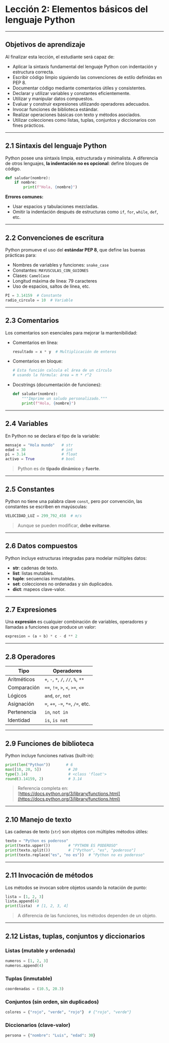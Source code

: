 # **Lección 2: Elementos básicos del lenguaje Python**

---

## **Objetivos de aprendizaje**

Al finalizar esta lección, el estudiante será capaz de:

* Aplicar la sintaxis fundamental del lenguaje Python con indentación y estructura correcta.
* Escribir código limpio siguiendo las convenciones de estilo definidas en PEP 8.
* Documentar código mediante comentarios útiles y consistentes.
* Declarar y utilizar variables y constantes eficientemente.
* Utilizar y manipular datos compuestos.
* Evaluar y construir expresiones utilizando operadores adecuados.
* Invocar funciones de biblioteca estándar.
* Realizar operaciones básicas con texto y métodos asociados.
* Utilizar colecciones como listas, tuplas, conjuntos y diccionarios con fines prácticos.

---

## **2.1 Sintaxis del lenguaje Python**

Python posee una sintaxis limpia, estructurada y minimalista. A diferencia de otros lenguajes, **la indentación no es opcional**: define bloques de código.

```python
def saludar(nombre):
    if nombre:
        print(f"Hola, {nombre}")
```

**Errores comunes:**

* Usar espacios y tabulaciones mezcladas.
* Omitir la indentación después de estructuras como `if`, `for`, `while`, `def`, etc.

---

## **2.2 Convenciones de escritura**

Python promueve el uso del **estándar PEP 8**, que define las buenas prácticas para:

* Nombres de variables y funciones: `snake_case`
* Constantes: `MAYUSCULAS_CON_GUIONES`
* Clases: `CamelCase`
* Longitud máxima de línea: 79 caracteres
* Uso de espacios, saltos de línea, etc.

```python
PI = 3.14159  # Constante
radio_circulo = 10  # Variable
```

---

## **2.3 Comentarios**

Los comentarios son esenciales para mejorar la mantenibilidad:

* Comentarios en línea:

  ```python
  resultado = x * y  # Multiplicación de enteros
  ```

* Comentarios en bloque:

  ```python
  # Esta función calcula el área de un círculo
  # usando la fórmula: área = π * r^2
  ```

* Docstrings (documentación de funciones):

  ```python
  def saludar(nombre):
      """Imprime un saludo personalizado."""
      print(f"Hola, {nombre}")
  ```

---

## **2.4 Variables**

En Python no se declara el tipo de la variable:

```python
mensaje = "Hola mundo"   # str
edad = 30                # int
pi = 3.14                # float
activo = True            # bool
```

> Python es de **tipado dinámico** y **fuerte**.

---

## **2.5 Constantes**

Python no tiene una palabra clave `const`, pero por convención, las constantes se escriben en mayúsculas:

```python
VELOCIDAD_LUZ = 299_792_458  # m/s
```

> Aunque se pueden modificar, **debe evitarse**.

---

## **2.6 Datos compuestos**

Python incluye estructuras integradas para modelar múltiples datos:

* **str**: cadenas de texto.
* **list**: listas mutables.
* **tuple**: secuencias inmutables.
* **set**: colecciones no ordenadas y sin duplicados.
* **dict**: mapeos clave-valor.

---

## **2.7 Expresiones**

Una **expresión** es cualquier combinación de variables, operadores y llamadas a funciones que produce un valor:

```python
expresion = (a + b) * c - d ** 2
```

---

## **2.8 Operadores**

| Tipo        | Operadores                          |
| ----------- | ----------------------------------- |
| Aritméticos | `+`, `-`, `*`, `/`, `//`, `%`, `**` |
| Comparación | `==`, `!=`, `>`, `<`, `>=`, `<=`    |
| Lógicos     | `and`, `or`, `not`                  |
| Asignación  | `=`, `+=`, `-=`, `*=`, `/=`, etc.   |
| Pertenencia | `in`, `not in`                      |
| Identidad   | `is`, `is not`                      |

---

## **2.9 Funciones de biblioteca**

Python incluye funciones nativas (built-in):

```python
print(len("Python"))       # 6
max([10, 20, 5])            # 20
type(3.14)                  # <class 'float'>
round(3.14159, 2)           # 3.14
```

> Referencia completa en: [https://docs.python.org/3/library/functions.html](https://docs.python.org/3/library/functions.html)

---

## **2.10 Manejo de texto**

Las cadenas de texto (`str`) son objetos con múltiples métodos útiles:

```python
texto = "Python es poderoso"
print(texto.upper())        # "PYTHON ES PODEROSO"
print(texto.split())        # ["Python", "es", "poderoso"]
print(texto.replace("es", "no es"))  # "Python no es poderoso"
```

---

## **2.11 Invocación de métodos**

Los métodos se invocan sobre objetos usando la notación de punto:

```python
lista = [1, 2, 3]
lista.append(4)
print(lista)  # [1, 2, 3, 4]
```

> A diferencia de las funciones, los métodos dependen de un objeto.

---

## **2.12 Listas, tuplas, conjuntos y diccionarios**

### **Listas** (mutable y ordenada)

```python
numeros = [1, 2, 3]
numeros.append(4)
```

### **Tuplas** (inmutable)

```python
coordenadas = (10.5, 20.3)
```

### **Conjuntos** (sin orden, sin duplicados)

```python
colores = {"rojo", "verde", "rojo"}  # {"rojo", "verde"}
```

### **Diccionarios** (clave-valor)

```python
persona = {"nombre": "Luis", "edad": 30}
```
